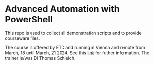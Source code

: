 # Advanced Automation with PowerShell

This repo is used to collect all demonstration scripts and to provide courseware files.

The course is offered by ETC and running in Vienna and remote from March, 18 until March, 21 2024. See this [link](https://www.etc.at/training/maps/) for futher information. The trainer is/was DI Thomas Schleich.

